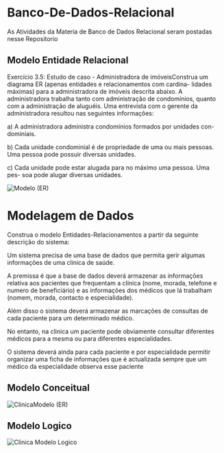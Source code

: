 # Banco-De-Dados-Relacional
As Atividades da Materia de Banco de Dados Relacional seram postadas nesse Repositorio

## Modelo Entidade Relacional

Exercício 3.5: Estudo de caso - Administradora de imóveisConstrua um diagrama ER (apenas entidades e relacionamentos com cardina-
lidades máximas) para a administradora de imóveis descrita abaixo.
A administradora trabalha tanto com administração de condomínios,
quanto com a administração de aluguéis.
Uma entrevista com o gerente da administradora resultou nas seguintes
informações:

a) A administradora administra condomínios formados por unidades con-
dominiais.

b) Cada unidade condominial é de propriedade de uma ou mais pessoas.
Uma pessoa pode possuir diversas unidades.

c) Cada unidade pode estar alugada para no máximo uma pessoa. Uma pes-
soa pode alugar diversas unidades.

![Modelo (ER)](https://user-images.githubusercontent.com/63554484/93284661-87e9c680-f7a9-11ea-82ed-c24f8a4af429.png)


# Modelagem de Dados

Construa o modelo Entidades-Relacionamentos a partir da seguinte descrição do sistema:



Um sistema precisa de uma base de dados que permita gerir algumas informações de uma clinica de saúde.

A premissa é que a base de dados deverá armazenar as informações relativa aos pacientes que frequentam a clínica (nome, morada, telefone e numero de beneficiário) e as informações dos médicos que lá trabalham (nomem, morada, contacto e especialidade).

Além disso o sistema deverá armazenar as marcações de consultas de cada paciente para um determinado médico.

No entanto, na clinica um paciente pode obviamente consultar diferentes médicos para a mesma ou para diferentes especialidades.

O sistema deverá ainda para cada paciente e por especialidade permitir organizar uma ficha de informações que é actualizada sempre que um médico da especialidade observa esse paciente

## Modelo Conceitual
![ClinicaModelo (ER)](https://user-images.githubusercontent.com/63554484/93716647-583f1380-fb47-11ea-88e2-6b048658ab23.png)

## Modelo Logico
![Clinica Modelo Logico](https://user-images.githubusercontent.com/63554484/93716677-8cb2cf80-fb47-11ea-9b54-07113de62e77.png)
